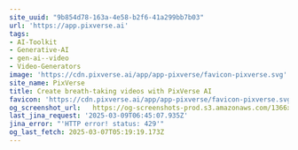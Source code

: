 ```yaml
---
site_uuid: "9b854d78-163a-4e58-b2f6-41a299bb7b03"
url: 'https://app.pixverse.ai'
tags:
- AI-Toolkit
- Generative-AI
- gen-ai--video
- Video-Generators
image: 'https://cdn.pixverse.ai/app/app-pixverse/favicon-pixverse.svg'
site_name: PixVerse
title: Create breath-taking videos with PixVerse AI
favicon: 'https://cdn.pixverse.ai/app/app-pixverse/favicon-pixverse.svg'
og_screenshot_url:   https://og-screenshots-prod.s3.amazonaws.com/1366x768/80/false/272f7a33d73103acd7648d939efb5ff773f0ebe2f1741878cab9ebeb51f83c0b.jpeg
last_jina_request: '2025-03-09T06:45:07.935Z'
jina_error: "'HTTP error! status: 429'"
og_last_fetch: 2025-03-07T05:19:19.173Z
---
```


